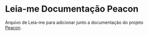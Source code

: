 # Leia-me Documentação Peacon

Arquivo de Leia-me para adicionar junto a documentação do projeto [Peacon](https://github.com/gabrielboliveira/Monografia-Peacon).

